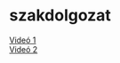 # szakdolgozat
[Videó 1](https://github.com/kupeczlevente/szakdolgozat/raw/main/31ea744e-8fe9-4337-8cfc-b88448637631.mp4)<br>
[Videó 2]([https://github.com/kupeczlevente/szakdolgozat/blob/main/31ea744e-8fe9-4337-8cfc-b88448637631.mp4)
